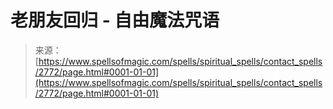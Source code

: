 <!--yml

category: 未分类

date: 2024-06-12 18:36:30

-->

# 老朋友回归 - 自由魔法咒语

> 来源：[https://www.spellsofmagic.com/spells/spiritual_spells/contact_spells/2772/page.html#0001-01-01](https://www.spellsofmagic.com/spells/spiritual_spells/contact_spells/2772/page.html#0001-01-01)
